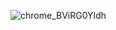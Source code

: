 ![chrome_BViRG0YIdh](https://github.com/user-attachments/assets/89d351c6-2bb4-47d1-817a-3954224fb2a5)
